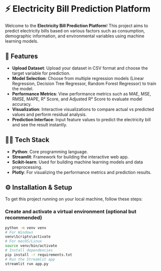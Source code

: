 # ⚡ Electricity Bill Prediction Platform

Welcome to the **Electricity Bill Prediction Platform**! This project aims to predict electricity bills based on various factors such as consumption, demographic information, and environmental variables using machine learning models.

## 🚀 Features

- **Upload Dataset**: Upload your dataset in CSV format and choose the target variable for prediction.
- **Model Selection**: Choose from multiple regression models (Linear Regression, Decision Tree Regressor, Random Forest Regressor) to train the model.
- **Performance Metrics**: View performance metrics such as MAE, MSE, RMSE, MAPE, R² Score, and Adjusted R² Score to evaluate model accuracy.
- **Visualization**: Interactive visualizations to compare actual vs predicted values and perform residual analysis.
- **Prediction Interface**: Input feature values to predict the electricity bill and see the result instantly.

## 🧑‍💻 Tech Stack

- **Python**: Core programming language.
- **Streamlit**: Framework for building the interactive web app.
- **Scikit-learn**: Used for building machine learning models and data preprocessing.
- **Plotly**: For visualizing the performance metrics and prediction results.

## ⚙️ Installation & Setup

To get this project running on your local machine, follow these steps:

###  Create and activate a virtual environment (optional but recommended)
```bash
python -m venv venv
# For Windows
venv\Scripts\activate
# For macOS/Linux
source venv/bin/activate
# Install dependencies
pip install -r requirements.txt
# Run the Streamlit app
streamlit run app.py
